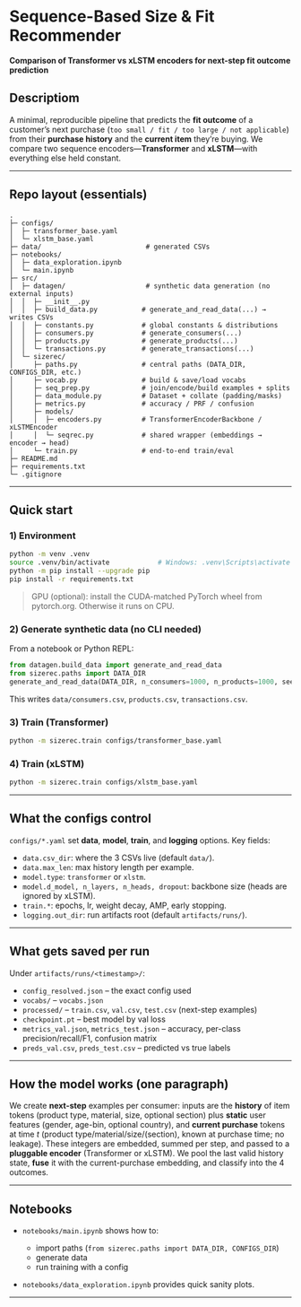 # Sequence-Based Size & Fit Recommender

**Comparison of Transformer vs xLSTM encoders for next-step fit outcome prediction**

## Descriptiom

A minimal, reproducible pipeline that predicts the **fit outcome** of a customer’s next purchase (`too small / fit / too large / not applicable`) from their **purchase history** and the **current item** they’re buying.
We compare two sequence encoders—**Transformer** and **xLSTM**—with everything else held constant.

---

## Repo layout (essentials)

```
.
├─ configs/
│  ├─ transformer_base.yaml
│  └─ xlstm_base.yaml
├─ data/                          # generated CSVs
├─ notebooks/
│  ├─ data_exploration.ipynb
│  └─ main.ipynb
├─ src/
│  ├─ datagen/                    # synthetic data generation (no external inputs)
│  │  ├─ __init__.py
│  │  ├─ build_data.py           # generate_and_read_data(...) → writes CSVs
│  │  ├─ constants.py            # global constants & distributions
│  │  ├─ consumers.py            # generate_consumers(...)
│  │  ├─ products.py             # generate_products(...)
│  │  └─ transactions.py         # generate_transactions(...)
│  └─ sizerec/
│     ├─ paths.py                # central paths (DATA_DIR, CONFIGS_DIR, etc.)
│     ├─ vocab.py                # build & save/load vocabs
│     ├─ seq_prep.py             # join/encode/build examples + splits
│     ├─ data_module.py          # Dataset + collate (padding/masks)
│     ├─ metrics.py              # accuracy / PRF / confusion
│     ├─ models/
│     │  ├─ encoders.py          # TransformerEncoderBackbone / xLSTMEncoder
│     │  └─ seqrec.py            # shared wrapper (embeddings → encoder → head)
│     └─ train.py                # end-to-end train/eval
├─ README.md
├─ requirements.txt
└─ .gitignore
```

---

## Quick start

### 1) Environment

```bash
python -m venv .venv
source .venv/bin/activate            # Windows: .venv\Scripts\activate
python -m pip install --upgrade pip
pip install -r requirements.txt
```

> GPU (optional): install the CUDA-matched PyTorch wheel from pytorch.org. Otherwise it runs on CPU.

### 2) Generate synthetic data (no CLI needed)

From a notebook or Python REPL:

```python
from datagen.build_data import generate_and_read_data
from sizerec.paths import DATA_DIR
generate_and_read_data(DATA_DIR, n_consumers=1000, n_products=1000, seed=10)
```

This writes `data/consumers.csv`, `products.csv`, `transactions.csv`.

### 3) Train (Transformer)

```bash
python -m sizerec.train configs/transformer_base.yaml
```

### 4) Train (xLSTM)

```bash
python -m sizerec.train configs/xlstm_base.yaml
```

---

## What the configs control

`configs/*.yaml` set **data**, **model**, **train**, and **logging** options.
Key fields:

* `data.csv_dir`: where the 3 CSVs live (default `data/`).
* `data.max_len`: max history length per example.
* `model.type`: `transformer` or `xlstm`.
* `model.d_model, n_layers, n_heads, dropout`: backbone size (heads are ignored by xLSTM).
* `train.*`: epochs, lr, weight decay, AMP, early stopping.
* `logging.out_dir`: run artifacts root (default `artifacts/runs/`).

---

## What gets saved per run

Under `artifacts/runs/<timestamp>/`:

* `config_resolved.json` – the exact config used
* `vocabs/` – `vocabs.json`
* `processed/` – `train.csv`, `val.csv`, `test.csv` (next-step examples)
* `checkpoint.pt` – best model by val loss
* `metrics_val.json`, `metrics_test.json` – accuracy, per-class precision/recall/F1, confusion matrix
* `preds_val.csv`, `preds_test.csv` – predicted vs true labels

---

## How the model works (one paragraph)

We create **next-step** examples per consumer: inputs are the **history** of item tokens (product type, material, size, optional section) plus **static** user features (gender, age-bin, optional country), and **current purchase** tokens at time *t* (product type/material/size/(section), known at purchase time; no leakage).
These integers are embedded, summed per step, and passed to a **pluggable encoder** (Transformer or xLSTM). We pool the last valid history state, **fuse** it with the current-purchase embedding, and classify into the 4 outcomes.

---

## Notebooks

* `notebooks/main.ipynb` shows how to:

  * import paths (`from sizerec.paths import DATA_DIR, CONFIGS_DIR`)
  * generate data
  * run training with a config
* `notebooks/data_exploration.ipynb` provides quick sanity plots.

---
